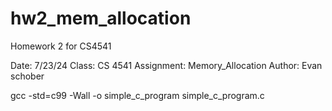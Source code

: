 # hw2_mem_allocation
Homework 2 for CS4541

Date: 7/23/24
Class: CS 4541
Assignment: Memory_Allocation
Author: Evan schober

gcc -std=c99 -Wall -o simple_c_program simple_c_program.c

